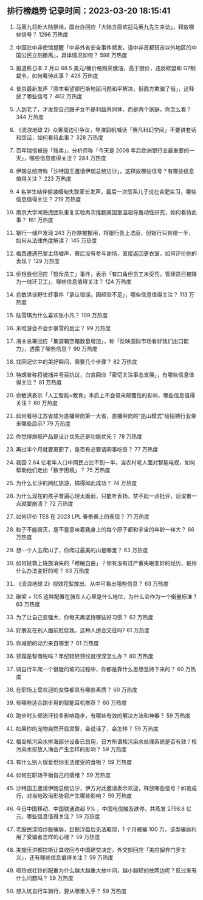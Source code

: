 
## 排行榜趋势 记录时间：2023-03-20 18:15:41
  
  1. 马英九将赴大陆祭祖，国台办回应「大陆方面欢迎马英九先生来访」，释放哪些信号？ 1296 万热度
    
  2. 中国驻中非使馆提醒「中非外省安全事件频发，请中非首都班吉以外地区的中国公民立刻撤离」，具体情况如何？ 598 万热度
    
  3. 报道称日本 2 月以 68.5 美元/桶价格购买俄油，高于限价，违反欧盟和 G7制裁令，如何看待此事？ 426 万热度
    
  4. 普京最新发声「原本希望顿巴斯地区问题和平解决，但西方欺骗了俄」，这释放了哪些信号？ 402 万热度
    
  5. 人到老了，才发现自己跟子女不是利益共同体，而是两个家庭，你怎么看？ 344 万热度
    
  6. 《流浪地球 2》众筹周边引争议，导演郭帆喊话「赛凡科幻空间」不要讲套话和空话，如何看待此事？ 328 万热度
    
  7. 百年瑞信被迫「贱卖」，分析师称「今天是 2008 年后欧洲银行业最重要的一天」，哪些信息值得关注？ 284 万热度
    
  8. 伊朗总统府称「沙特国王邀请伊朗总统访沙」，这释放哪些信号？有哪些信息值得关注？ 223 万热度
    
  9. 4 名学生结伴偷渡缅甸失联家长发声，最后一次联系儿子说在合肥实习，哪些信息值得关注？ 219 万热度
    
  10. 南京大学闻海虎团队重复实验再次推翻美国室温超导轰动性研究，如何看待此事？ 161 万热度
    
  11. 银行一储户发现 243 万存款被挪用，将银行告上法庭，但银行只肯赔一半，如何从法律角度解读？ 145 万热度
    
  12. 梅西遭遇巴黎主场嘘声，赛后没有参与谢场，直接返回更衣室，如何评价他的表现？ 129 万热度
    
  13. 侨银股份回应「怒斥员工」事件，表示「有口角但员工未受罚，管理员已被降为一线环卫工」，哪些信息值得关注？ 124 万热度
    
  14. 俞敏洪谈野生虾事件「承认错误，因经验不足」，哪些信息值得关注？ 113 万热度
    
  15. 陆雪琪为什么喜欢张小凡？ 109 万热度
    
  16. 米哈游会不会步暴雪的后尘？ 99 万热度
    
  17. 海关总署回应「集装箱空箱数量增加」，称「反映国际市场看好我们出口能力」，透露了哪些信息？ 90 万热度
    
  18. 找回记忆中的美好瞬间，需要几个步骤？ 82 万热度
    
  19. 特朗普称将被捕并号召抗议，白宫回应「密切关注事态发展」，有哪些信息值得关注？ 81 万热度
    
  20. 俞敏洪表示「人工智能+教育」本质上不会带来颠覆性的影响，哪些信息值得关注？ 80 万热度
    
  21. 如何看待江苏省成为直播带岗第一大省，直播带岗的“昆山模式”给招聘行业带来哪些启示? 79 万热度
    
  22. 你觉得旗舰产品是设计优先还是功能优先？ 78 万热度
    
  23. 再过半个月就要离职了，是否有必要请同事吃饭？ 77 万热度
    
  24. 我国 2.64 亿老年人口中网民占比不到一半，当农村老人面对智能电视，如何帮助他们走出「数字困境」？ 75 万热度
    
  25. 为什么长沙的网红旅游，搞得如此成功？ 74 万热度
    
  26. 为什么现在的孩子普遍心理太脆弱，只能听表扬，禁不起一点批评，话说重一点就要崩溃？ 72 万热度
    
  27. 如何评价 TES 在 2023 LPL 春季赛上的表现？ 71 万热度
    
  28. 粒子不能毁灭，是不是意味着我身上的每个原子都和宇宙的年龄一样大？ 66 万热度
    
  29. 想一个人去爬山了，你爬过最美的山是哪里？ 63 万热度
    
  30. 如何拯救上班族消失的「睡眠自由」？你有没有过严重失眠变好的经历，是用什么办法变好的呢？ 63 万热度
    
  31. 《流浪地球 2》视效花絮放出，从中可看出哪些信息？ 63 万热度
    
  32. 碳架 + 105 这种配置在骑车人心里是什么地位，为什么会作为一个衡量标准？ 63 万热度
    
  33. 为了让自己变强大，你每天再坚持哪些好习惯？ 62 万热度
    
  34. 好朋友在别人面前贬低我，这种人适合交往吗? 61 万热度
    
  35. 你减肥的动力来自哪里？ 61 万热度
    
  36. 颈霜是智商税吗？年纪轻轻颈纹就很深怎么办？ 60 万热度
    
  37. 骑自行车爬一个很陡的坡的过程中，你都是靠什么思想坚持下来的？ 60 万热度
    
  38. 在职场上受欢迎的女性都具有哪些素质？ 60 万热度
    
  39. 有哪些适合跑步用的智能耳机推荐？ 60 万热度
    
  40. 跑步时头部流汗较多影响跑步，有哪些有效的解决方法和神器？ 59 万热度
    
  41. 如果你的宠物突然开启灵智，会说话了，会怎样？ 59 万热度
    
  42. 福岛核污染水排海部分设备已启用，日方所谓核污染水处理系统是否有效？核污染水排放入海会产生怎样的影响？ 59 万热度
    
  43. 有什么别人很爱但你无法接受的食物？ 59 万热度
    
  44. 如何在职场平衡自己的情绪？ 59 万热度
    
  45. 沙特国王邀请伊朗总统访沙，伊方对此邀请表示欢迎，释放哪些信号？如若成行，对当地政治形势将产生哪些影响？ 59 万热度
    
  46. 今日中国移动、中国联通跌超 9% ，中国电信触及跌停，共蒸发 2798.8 亿元，哪些信息值得关注？ 59 万热度
    
  47. 老股民深陷炒股骗局，巨额浮盈后无法取现，1 个月被骗 100 万，该类骗局利用了受骗者怎样的心理？ 59 万热度
    
  48. 美施压洪都拉斯让其收回与中国建交决定，外交部回应「美应摒弃门罗主义」，还有哪些信息值得关注？ 59 万热度
    
  49. 哑铃或杠铃的配重为什么越大越重大放中间，越小越轻的放两边呢？反过来有什么问题吗？ 59 万热度
    
  50. 想入坑自行车骑行，要从哪里入手？ 59 万热度
    
